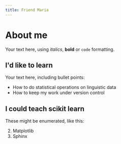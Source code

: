 ```yaml
---
title: Friend Maria
---
```


About me
===========

Your text here, using *italics*, **bold** or `code` formatting.

I'd like to learn
--------------------

Your text here, including bullet points:

* How to do statistical operations on linguistic data
* How to keep my work under version control

I could teach scikit learn
--------------------

These might be enumerated, like this:

2. Matplotlib
3. Sphinx
